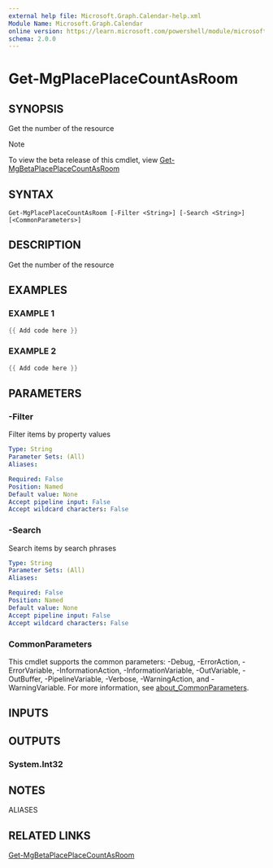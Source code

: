```yaml
---
external help file: Microsoft.Graph.Calendar-help.xml
Module Name: Microsoft.Graph.Calendar
online version: https://learn.microsoft.com/powershell/module/microsoft.graph.calendar/get-mgplaceplacecountasroom
schema: 2.0.0
---
```


# Get-MgPlacePlaceCountAsRoom

## SYNOPSIS
Get the number of the resource

> [!NOTE]
> To view the beta release of this cmdlet, view [Get-MgBetaPlacePlaceCountAsRoom](/powershell/module/Microsoft.Graph.Beta.Calendar/Get-MgBetaPlacePlaceCountAsRoom?view=graph-powershell-beta)

## SYNTAX

```
Get-MgPlacePlaceCountAsRoom [-Filter <String>] [-Search <String>] [<CommonParameters>]
```

## DESCRIPTION
Get the number of the resource

## EXAMPLES

### EXAMPLE 1
```powershell
{{ Add code here }}
```

### EXAMPLE 2
```powershell
{{ Add code here }}
```

## PARAMETERS

### -Filter
Filter items by property values

```yaml
Type: String
Parameter Sets: (All)
Aliases:

Required: False
Position: Named
Default value: None
Accept pipeline input: False
Accept wildcard characters: False
```

### -Search
Search items by search phrases

```yaml
Type: String
Parameter Sets: (All)
Aliases:

Required: False
Position: Named
Default value: None
Accept pipeline input: False
Accept wildcard characters: False
```

### CommonParameters
This cmdlet supports the common parameters: -Debug, -ErrorAction, -ErrorVariable, -InformationAction, -InformationVariable, -OutVariable, -OutBuffer, -PipelineVariable, -Verbose, -WarningAction, and -WarningVariable. For more information, see [about_CommonParameters](http://go.microsoft.com/fwlink/?LinkID=113216).

## INPUTS

## OUTPUTS

### System.Int32
## NOTES

ALIASES

## RELATED LINKS
[Get-MgBetaPlacePlaceCountAsRoom](/powershell/module/Microsoft.Graph.Beta.Calendar/Get-MgBetaPlacePlaceCountAsRoom?view=graph-powershell-beta)
